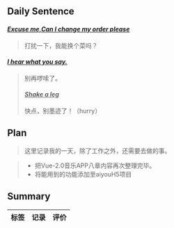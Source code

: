 ## **Daily Sentence**
#### <u>*Excuse me,Can I change my order please*</u>
> 打扰一下，我能换个菜吗？
#### <u>*I hear what you say.*</u>
> 别再啰嗦了。
> #### <u>*Shake a leg*</u>
>快点，别墨迹了！（hurry）


## **Plan**
>这里记录我的一天，除了工作之外，还需要去做的事。

> + 把Vue-2.0音乐APP八章内容再次整理完毕。
> + 将能用到的功能添加至aiyouH5项目
> 
## **Summary**

|            标签            |                        记录                        | 评价  |
| :------------------------: | :------------------------------------------------: | :---: |

